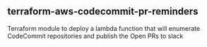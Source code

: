 ## terraform-aws-codecommit-pr-reminders

Terraform module to deploy a lambda function that will enumerate CodeCommit repositories and publish the Open PRs to slack
